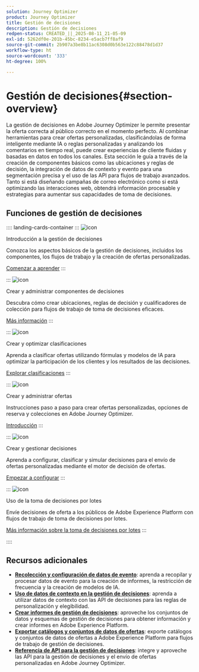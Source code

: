 ```yaml
---
solution: Journey Optimizer
product: Journey Optimizer
title: Gestión de decisiones
description: Gestión de decisiones
redpen-status: CREATED_||_2025-08-11_21-05-09
exl-id: 5262df0e-201b-45bc-8234-e5acb7ff8af9
source-git-commit: 2b907a3be8b11ac6308d0b563e122c88478d1d37
workflow-type: ht
source-wordcount: '333'
ht-degree: 100%

---
```


# Gestión de decisiones{#section-overview}

La gestión de decisiones en Adobe Journey Optimizer le permite presentar la oferta correcta al público correcto en el momento perfecto. Al combinar herramientas para crear ofertas personalizadas, clasificándolas de forma inteligente mediante IA o reglas personalizadas y analizando los comentarios en tiempo real, puede crear experiencias de cliente fluidas y basadas en datos en todos los canales. Esta sección le guía a través de la creación de componentes básicos como las ubicaciones y reglas de decisión, la integración de datos de contexto y evento para una segmentación precisa y el uso de las API para flujos de trabajo avanzados. Tanto si está diseñando campañas de correo electrónico como si está optimizando las interacciones web, obtendrá información procesable y estrategias para aumentar sus capacidades de toma de decisiones.

## Funciones de gestión de decisiones

:::: landing-cards-container
:::
![icon](https://cdn.experienceleague.adobe.com/icons/circle-play.svg?lang=es)

Introducción a la gestión de decisiones

Conozca los aspectos básicos de la gestión de decisiones, incluidos los componentes, los flujos de trabajo y la creación de ofertas personalizadas.

[Comenzar a aprender](get-started-decision-landing-page.md)
:::

:::
![icon](https://cdn.experienceleague.adobe.com/icons/puzzle-piece.svg?lang=es)

Crear y administrar componentes de decisiones

Descubra cómo crear ubicaciones, reglas de decisión y cualificadores de colección para flujos de trabajo de toma de decisiones eficaces.

[Más información](create-components-landing-page.md)
:::

:::
![icon](https://cdn.experienceleague.adobe.com/icons/bullseye.svg?lang=es)

Crear y optimizar clasificaciones

Aprenda a clasificar ofertas utilizando fórmulas y modelos de IA para optimizar la participación de los clientes y los resultados de las decisiones.

[Explorar clasificaciones](rankings-landing-page.md)
:::

:::
![icon](https://cdn.experienceleague.adobe.com/icons/list-check.svg?lang=es)

Crear y administrar ofertas

Instrucciones paso a paso para crear ofertas personalizadas, opciones de reserva y colecciones en Adobe Journey Optimizer.

[Introducción](managing-offers-in-the-offer-library-landing-page.md)
:::

:::
![icon](https://cdn.experienceleague.adobe.com/icons/gear.svg?lang=es)

Crear y gestionar decisiones

Aprenda a configurar, clasificar y simular decisiones para el envío de ofertas personalizadas mediante el motor de decisión de ofertas.

[Empezar a configurar](create-manage-activities-landing-page.md)
:::

:::
![icon](https://cdn.experienceleague.adobe.com/icons/screwdriver-wrench.svg?lang=es)

Uso de la toma de decisiones por lotes

Envíe decisiones de oferta a los públicos de Adobe Experience Platform con flujos de trabajo de toma de decisiones por lotes.

[Más información sobre la toma de decisiones por lotes](../using/offers/batch-delivery.md)
:::

::::


## Recursos adicionales

- **[Recolección y configuración de datos de evento](collect-event-data-landing-page.md)**: aprenda a recopilar y procesar datos de evento para la creación de informes, la restricción de frecuencia y la creación de modelos de IA.
- **[Uso de datos de contexto en la gestión de decisiones](context-data-landing-page.md)**: aprenda a utilizar datos de contexto con las API de decisiones para las reglas de personalización y elegibilidad.
- **[Crear informes de gestión de decisiones](create-reports-landing-page.md)**: aproveche los conjuntos de datos y esquemas de gestión de decisiones para obtener información y crear informes en Adobe Experience Platform.
- **[Exportar catálogos y conjuntos de datos de ofertas](export-catalog-landing-page.md)**: exporte catálogos y conjuntos de datos de ofertas a Adobe Experience Platform para flujos de trabajo de gestión de decisiones.
- **[Referencia de API para la gestión de decisiones](api-reference-landing-page.md)**: integre y aproveche las API para la gestión de decisiones y el envío de ofertas personalizadas en Adobe Journey Optimizer.
